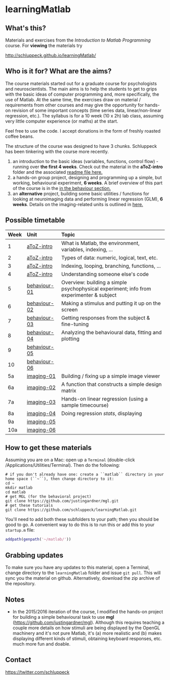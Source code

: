 # learningMatlab

## What's this?

Materials and exercises from the *Introduction to Matlab Programming* course. For **viewing** the materials try

http://schluppeck.github.io/learningMatlab/



## Who is it for? What are the aims?

The course materials started out for a graduate course for psychologists and neuroscientists. The main aims is to help the students to get to grips with the basic ideas of computer programming and, more specifically, the use of Matlab. At the same time, the exercises draw on material / requirements from other courses and may give the opportunity for hands-on revision of some important concepts (time series data, linear/non-linear regression, etc.). The syllabus is for a 10 week (10 x 2h) lab class, assuming very little computer experience (or maths) at the start.

Feel free to use the code. I accept donations in the form of freshly roasted coffee beans.

The structure of the course was designed to have 3 chunks. Schluppeck has been tinkering with the course more recently.

1. an introduction to the basic ideas (variables, functions, control flow) - running over **the first 4 weeks**. Check out the material in the **aToZ-intro** folder and the associated [readme file here.](aToZ-intro)
2. a hands-on group project, designing and programming up a simple, but working, behavioural experiment, **6 weeks**. A brief overview of this part of the course is in the [in the behaviour section.](behaviour-01)
3. an **alternative** project, building some basic utilities / functions for looking at neuroimaging data and performing linear regression (GLM), **6 weeks**. Details on the imaging-related units is outlined in [here.](imaging-01)

## Possible timetable

| Week | Unit                         | Topic                                                                                   |
|:-----|:-----------------------------|:----------------------------------------------------------------------------------------|
| 1    | [aToZ-intro](aToZ-intro)     | What is Matlab, the environment, variables, indexing, ...                               |
| 2    | [aToZ-intro](aToZ-intro)     | Types of data: numeric, logical, text, etc.                                             |
| 3    | [aToZ-intro](aToZ-intro)     | Indexing, looping, branching, functions, ...                                            |
| 4    | [aToZ-intro](aToZ-intro)     | Understanding someone else's code                                                       |
| 5    | [behaviour-01](behaviour-01) | Overview: building a simple psychophysical experiment; info from experimenter & subject |
| 6    | [behaviour-02](behaviour-02) | Making a stimulus and putting it up on the screen                                       |
| 7    | [behaviour-03](behaviour-03) | Getting responses from the subject & fine-tuning                                        |
| 8    | [behaviour-04](behaviour-04) | Analyzing the behavioural data, fitting and plotting                                    |
| 9    | [behaviour-05](behaviour-05) |                                                                                         |
| 10   | [behaviour-06](behaviour-06) |                                                                                         |
| 5a   | [imaging-01](imaging-01)     | Building / fixing up a simple image viewer                                              |
| 6a   | [imaging-02](imaging-02)     | A function that constructs a simple design matrix                                       |
| 7a   | [imaging-03](imaging-03)     | Hands-on linear regression (using a sample timecourse)                                  |
| 8a   | [imaging-04](imaging-04)     | Doing regression *stats*, displaying                                                    |
| 9a   | [imaging-05](imaging-05)     |                                                                                         |
| 10a  | [imaging-06](imaging-06)     |                                                                                         |

## How to get these materials

Assuming you are on a Mac: open up a ``Terminal`` (double-click /Applications/Utilities/Terminal). Then do the following:

```shell
# if you don't already have one: create a ``matlab`` directory in your home space (``~``), then change directory to it:
cd ~
mkdir matlab
cd matlab  
# get MGL (for the behavioral project)
git clone https://github.com/justingardner/mgl.git
# get these tutorials
git clone https://github.com/schluppeck/learningMatlab.git
```

You'll need to add both these subfolders to your path; then you should be good to go. A convenient way to do this is to run this or add this to your ``startup.m`` file:

```matlab
addpath(genpath('~/matlab/'))
```

## Grabbing updates

To make sure you have any updates to this material, open a Terminal, change directory to the ``learningMatlab`` folder and issue ``git pull``. This will sync you the material on github. Alternatively, download the zip archive of the repository.

## Notes

- In the 2015/2016 iteration of the course, I modified the hands-on project for building a simple behavioural task to use **mgl** (https://github.com/justingardner/mgl). Although this requires teaching a couple more details on how stimuli are being displayed by the OpenGL machinery and it's not pure Matlab, it's (a) more realistic and (b) makes displaying different kinds of stimuli, obtaining keyboard responses, etc. much more fun and doable.

## Contact

https://twitter.com/schluppeck
